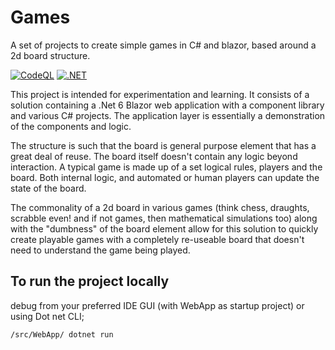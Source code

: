 # Games
A set of projects to create simple games in C# and blazor, based around a 2d board structure.

[![CodeQL](https://github.com/AlexSapple/Games/actions/workflows/codeql-analysis.yml/badge.svg)](https://github.com/AlexSapple/Games/actions/workflows/codeql-analysis.yml)
[![.NET](https://github.com/AlexSapple/Games/actions/workflows/dotnet.yml/badge.svg)](https://github.com/AlexSapple/Games/actions/workflows/dotnet.yml)

This project is intended for experimentation and learning. It consists of a solution containing a 
.Net 6 Blazor web application with a component library and various C# projects. The application layer
is essentially a demonstration of the components and logic. 

The structure is such that the board is general purpose element that has a great deal of reuse. The 
board itself doesn't contain any logic beyond interaction. A typical game is made up of a set logical rules, 
players and the board. Both internal logic, and automated or human players can update the state of the board.

The commonality of a 2d board in various games (think chess, draughts, scrabble even! and if not games, then mathematical simulations too)
along with the "dumbness" of the board element allow for this solution to quickly create playable games with a completely re-useable
board that doesn't need to understand the game being played. 

## To run the project locally

debug from your preferred IDE GUI (with WebApp as startup project) or using Dot net CLI;

    /src/WebApp/ dotnet run

